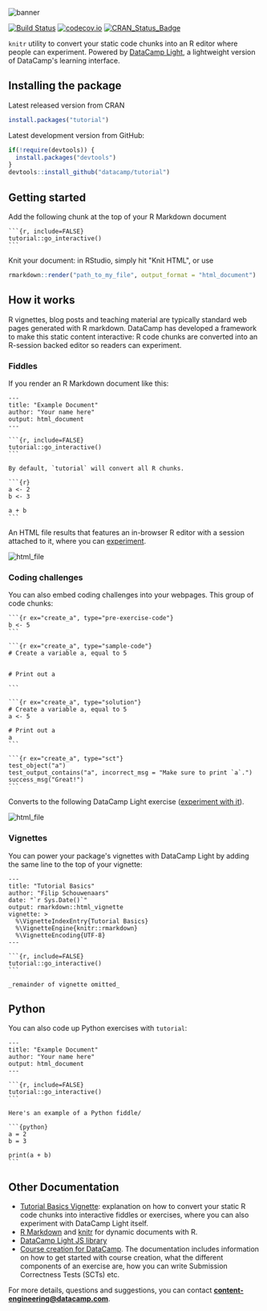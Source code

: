 ![banner](https://s3.amazonaws.com/assets.datacamp.com/img/github/content-engineering-repos/tutorial_banner_v2.png)

[![Build Status](https://api.travis-ci.org/datacamp/tutorial.svg?branch=master)](https://travis-ci.org/datacamp/tutorial)
[![codecov.io](https://codecov.io/github/datacamp/tutorial/coverage.svg?branch=master)](https://codecov.io/github/datacamp/tutorial?branch=master)
[![CRAN_Status_Badge](http://www.r-pkg.org/badges/version/tutorial)](http://cran.r-project.org/package=tutorial)

`knitr` utility to convert your static code chunks into an R editor where people can experiment. Powered by [DataCamp Light](https://www.github.com/datacamp/datacamp-light), a lightweight version of DataCamp's learning interface.

## Installing the package

Latest released version from CRAN

```R
install.packages("tutorial")
```

Latest development version from GitHub:

```R
if(!require(devtools)) {
  install.packages("devtools")
}
devtools::install_github("datacamp/tutorial")
```

## Getting started

Add the following chunk at the top of your R Markdown document

    ```{r, include=FALSE}
    tutorial::go_interactive()
    ```

Knit your document: in RStudio, simply hit "Knit HTML", or use

```R
rmarkdown::render("path_to_my_file", output_format = "html_document")
```

## How it works

R vignettes, blog posts and teaching material are typically standard web pages generated with R markdown. DataCamp has developed a framework to make this static content interactive: R code chunks are converted into an R-session backed editor so readers can experiment.

### Fiddles

If you render an R Markdown document like this:   

    ---
    title: "Example Document"
    author: "Your name here"
    output: html_document
    ---

    ```{r, include=FALSE}
    tutorial::go_interactive()
    ```
    
    By default, `tutorial` will convert all R chunks.

    ```{r}
    a <- 2
    b <- 3

    a + b
    ```

An HTML file results that features an in-browser R editor with a session attached to it, where you can [experiment](https://cran.r-project.org/web/packages/tutorial/vignettes/tutorial-basics.html#fiddles).

![html_file](https://s3.amazonaws.com/assets.datacamp.com/img/github/content-engineering-repos/tutorial_fiddle.png)

### Coding challenges

You can also embed coding challenges into your webpages. This group of code chunks:

    ```{r ex="create_a", type="pre-exercise-code"}
    b <- 5
    ```
    
    ```{r ex="create_a", type="sample-code"}
    # Create a variable a, equal to 5
    
    
    # Print out a
    
    ```
    
    ```{r ex="create_a", type="solution"}
    # Create a variable a, equal to 5
    a <- 5
    
    # Print out a
    a
    ```
    
    ```{r ex="create_a", type="sct"}
    test_object("a")
    test_output_contains("a", incorrect_msg = "Make sure to print `a`.")
    success_msg("Great!")
    ```
    
Converts to the following DataCamp Light exercise ([experiment with it](https://cran.r-project.org/web/packages/tutorial/vignettes/tutorial-basics.html#interactive-exercises)).

![html_file](https://s3.amazonaws.com/assets.datacamp.com/img/github/content-engineering-repos/tutorial_exercise.png)

### Vignettes

You can power your package's vignettes with DataCamp Light by adding the same line to the top of your vignette:

    ---
    title: "Tutorial Basics"
    author: "Filip Schouwenaars"
    date: "`r Sys.Date()`"
    output: rmarkdown::html_vignette
    vignette: >
      %\VignetteIndexEntry{Tutorial Basics}
      %\VignetteEngine{knitr::rmarkdown}
      %\VignetteEncoding{UTF-8}
    ---

    ```{r, include=FALSE}
    tutorial::go_interactive()
    ```
    
    _remainder of vignette omitted_

## Python

You can also code up Python exercises with `tutorial`:

    ---
    title: "Example Document"
    author: "Your name here"
    output: html_document
    ---

    ```{r, include=FALSE}
    tutorial::go_interactive()
    ```
    
    Here's an example of a Python fiddle/

    ```{python}
    a = 2
    b = 3

    print(a + b)
    ```

## Other Documentation

- [Tutorial Basics Vignette](https://cran.r-project.org/web/packages/tutorial/vignettes/tutorial-basics.html): explanation on how to convert your static R code chunks into interactive fiddles or exercises, where you can also experiment with DataCamp Light itself.
- [R Markdown](http://rmarkdown.rstudio.com/) and [knitr](http://yihui.name/knitr/) for dynamic documents with R.
- [DataCamp Light JS library](https://www.github.com/datacamp/datacamp-light)
- [Course creation for DataCamp](https://www.datacamp.com/teach/documentation). The documentation includes information on how to get started with course creation, what the different components of an exercise are, how you can write Submission Correctness Tests (SCTs) etc.

For more details, questions and suggestions, you can contact <b>content-engineering@datacamp.com</b>.
